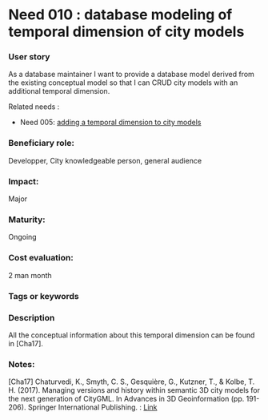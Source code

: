 # Need 010 : database modeling of temporal dimension of city models

### User story
As a database maintainer I want to provide a database model derived from the existing conceptual model so that I can CRUD city models with an additional temporal dimension. 

Related needs :
* Need 005: [adding a temporal dimension to city models](Need005.md)

### Beneficiary role: 
Developper, City knowledgeable person, general audience

### Impact: 
Major

### Maturity:
Ongoing

### Cost evaluation:
2 man month

### Tags or keywords

### Description
All the conceptual information about this temporal dimension can be found in [Cha17].

### Notes:

[Cha17] Chaturvedi, K., Smyth, C. S., Gesquière, G., Kutzner, T., & Kolbe, T. H. (2017). Managing versions and history within semantic 3D city models for the next generation of CityGML. In Advances in 3D Geoinformation (pp. 191-206). Springer International Publishing. : [Link](https://hal.archives-ouvertes.fr/hal-01386247/file/367613_1_En_11_Chapter_OnlinePDF_Kaniskh_Authorversion.pdf)
